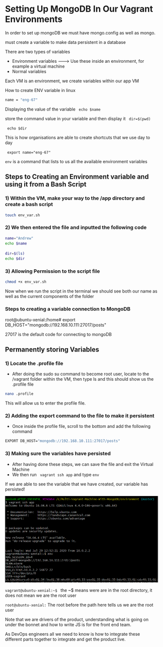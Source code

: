 # Setting Up MongoDB In Our Vagrant Environments





In order to set up mongoDB we must have mongo.config as well as mongo.

must create a variable to make data persistent in a database

There are two types of variables
- Environment variables ---> Use these inside an environment, for example a virtual machine
- Normal variables


Each VM is an environment, we create variables within our app VM

How to create ENV variable in linux

```bash
name = "eng-67"
```

Displaying the value of the variable
``` echo $name```


store the command value in your variable and then display it
``` dir=$(pwd)```

``` echo $dir```

This is how organisations are able to create shortcuts that we use day to day

``` export name="eng-67"```

``` env ``` is a command that lists to us all the available environment variables


## Steps to Creating an Environment variable and using it from a Bash Script

### 1) Within the VM, make your way to the /app directory and create a bash script
```bash
touch env_var.sh
```

### 2) We then entered the file and inputted the following code
```bash
name="Andrew"
echo $name

dir=$(ls)
echo $dir
```

### 3) Allowing Permission to the script file
```bash
chmod +x env_var.sh
```
Now when we run the script in the terminal we should see both our name
as well as the current components of the folder


### Steps to creating a variable connection to MongoDB
root@ubuntu-xenial:/home# export DB_HOST="mongodb://192.168.10.111:27017/posts"

27017 is the default code for connecting to mongoDB

 
 
## Permanently storing Variables 

### 1) Locate the .profile file

- After doing the sudo su command to become root user, locate to the /vagrant folder within the
VM, then type ls and this should show us the .profile file

```bash
nano .profile
```
This will allow us to enter the profile file.

### 2) Adding the export command to the file to make it persistent
 
- Once inside the profile file, scroll to the bottom and add the following command
```bash
EXPORT DB_HOST="mongodb://192.168.10.111:27017/posts"
```

### 3) Making sure the variables have persisted

- After having done these steps, we can save the file and exit the Virtual Machine
- We then run ``` vagrant ssh app``` and type ``` env ```

If we are able to see the variable that we have created, our variable has persisted!

![Persistent Data](images/checking_variable_persistence.png)




```vagrant@ubuntu-xenial:~$ ```
the ~$ means were are in the root directory, it does not mean we are the root user


``` root@ubuntu-xenial: ```
The root before the path here tells us we are the root user


Note that we are drivers of the product, understanding what is going on under the bonnet and how to write JS is for the
front end team.

As DevOps engineers all we need to know is how to integrate these different parts together to integrate and get the 
product live.